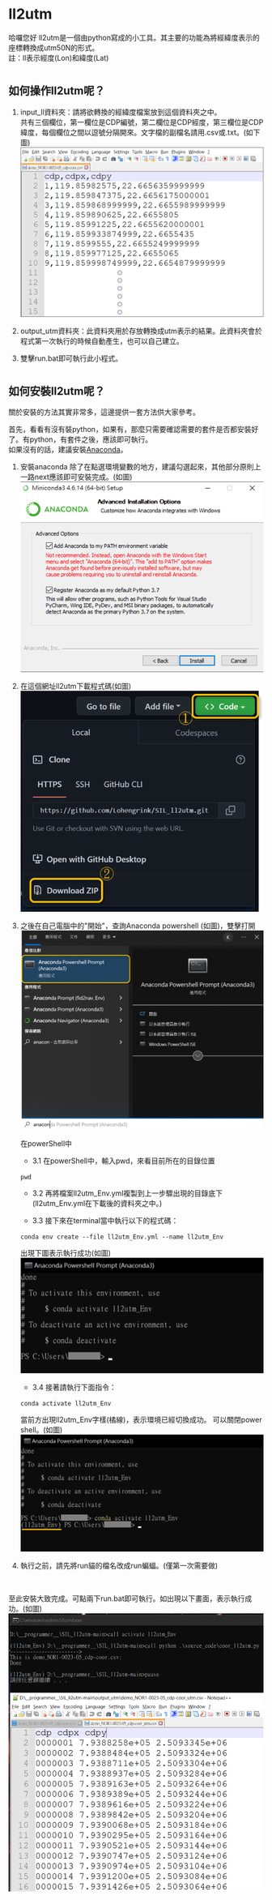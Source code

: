 # ll2utm
哈囉您好
ll2utm是一個由python寫成的小工具。其主要的功能為將經緯度表示的座標轉換成utm50N的形式。<br />
註：ll表示經度(Lon)和緯度(Lat)
#

## 如何操作ll2utm呢？
1. input_ll資料夾：請將欲轉換的經緯度檔案放到這個資料夾之中。<br />共有三個欄位，第一欄位是CDP編號，第二欄位是CDP經度，第三欄位是CDP緯度，每個欄位之間以逗號分隔開來。文字檔的副檔名請用.csv或.txt。(如下圖)
    ![This is a alt text. demoInputData](./image/00_demo_data_example.png "demoInputData")

2. output_utm資料夾：此資料夾用於存放轉換成utm表示的結果。此資料夾會於程式第一次執行的時候自動產生，也可以自己建立。

3. 雙擊run.bat即可執行此小程式。

#

## 如何安裝ll2utm呢？
關於安裝的方法其實非常多，這邊提供一套方法供大家參考。

首先，看看有沒有裝python，如果有，那麼只需要確認需要的套件是否都安裝好了。有python，有套件之後，應該即可執行。<br />
如果沒有的話，建議安裝[Anaconda](https://www.anaconda.com/products/distribution)。

1. 安裝anaconda
除了在點選環境變數的地方，建議勾選起來，其他部分原則上一路next應該即可安裝完成。(如圖)
    ![This is a alt text. env_path](./image/01_env_path.png "env_path")

2. 在這個網址ll2utm下載程式碼(如圖)
    ![This is a alt text. activateEnvSuccessfully](./image/02_code_download.png "activateEnvSuccessfullyn")


3. 之後在自己電腦中的"開始"，查詢Anaconda powershell (如圖)，雙擊打開
    ![This is a alt text. openAnacondaPowershell](./image/03_start_anaconda_powershell.png "openAnacondaPowershell")

    在powerShell中

    - 3.1 在powerShell中，輸入pwd，來看目前所在的目錄位置
    ```
    pwd
    ```
    - 3.2 再將檔案ll2utm_Env.yml複製到上一步驟出現的目錄底下(ll2utm_Env.yml在下載後的資料夾之中。)

    - 3.3 接下來在terminal當中執行以下的程式碼：
    ```
    conda env create --file ll2utm_Env.yml --name ll2utm_Env
    ```
    出現下圖表示執行成功(如圖)
    ![This is a alt text. installEnvSuccessfully](./image/04_env_install_successfully.png "installEnvSuccessfully")
    

    - 3.4 接著請執行下面指令：
    ```
    conda activate ll2utm_Env
    ```
    當前方出現ll2utm_Env字樣(橘線)，表示環境已經切換成功。
可以關閉power shell。(如圖)
    ![This is a alt text. activateEnvSuccessfully](./image/05_env_switch_successfully.png "activateEnvSuccessfully")

4. 執行之前，請先將run貓的檔名改成run蝙蝠。(僅第一次需要做)

<br />

至此安裝大致完成。可點兩下run.bat即可執行。如出現以下畫面，表示執行成功。(如圖)
![This is a alt text. codeRunSuccessfully](./image/06_code_run_successfully.png "codeRunSuccessfully")
